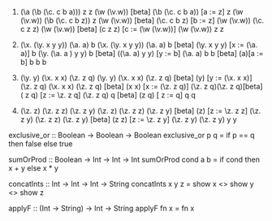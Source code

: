 1. (\a (\b (\c. c b a))) z z (\w (\v.w)) [beta]
(\b (\c. c b a)) [a := z] z (\w (\v.w))
(\b (\c. c b z)) z (\w (\v.w)) [beta]
(\c. c b z) [b := z] (\w (\v.w))
(\c. c z z) (\w (\v.w)) [beta]
(c z z) [c := (\w (\v.w))]
(\w (\v.w)) z z



2. (\x. (\y. x y y)) (\a. a) b
(\x. (\y. x y y)) (\a. a) b [beta]
(\y. x y y) [x := (\a. a)] b
(\y. (\a. a ) y y) b [beta]
((\a. a) y y) [y := b]
(\a. a) b b [beta]
(a)[a := b] b
b b


3. (\y. y) (\x. x x) (\z. z q)
(\y. y) (\x. x x) (\z. z q) [beta]
(y) [y := (\x. x x)] (\z. z q)
(\x. x x) (\z. z q) [beta]
(x x) [x := (\z. z q)]
(\z. z q)(\z. z q)[beta]
( z q) [z := \z. z q] 
(\z. z q) q [beta]
(z q) [ z := q]
q q

4. (\z. z) (\z. z z) (\z. z y)
(\z. z) (\z. z z) (\z. z y) [beta]
(z) [z := \z. z z] (\z. z y)
(\z. z z) (\z. z y) [beta]
(z z) [z := \z. z y]
(\z. z y) (\z.  z y)
y y


exclusive_or :: Boolean -> Boolean -> Boolean
exclusive_or p q  =
    if p == q
        then false
        else true

sumOrProd :: Boolean -> Int -> Int -> Int
sumOrProd cond a b = 
    if cond
        then x + y
        else x * y

concatInts :: Int -> Int -> Int -> String
concatInts x y z = show x <> show y <> show z

applyF :: (Int -> String) -> Int -> String
applyF fn x = fn x